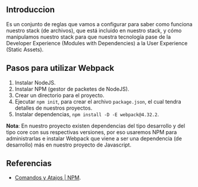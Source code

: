 ## Introduccion

Es un conjunto de reglas que vamos a configurar para saber como funciona nuestro stack (de archivos), que está incluido en nuestro stack, y cómo manipulamos nuestro stack para que nuestra tecnología pase de la Developer Experience (Modules with Dependencies) a la User Experience (Static Assets).

## Pasos para utilizar Webpack

1. Instalar NodeJS.
2. Instalar NPM (gestor de packetes de NodeJS).
3. Crear un directorio para el proyecto.
4. Ejecutar `npm init`, para crear el archivo `package.json`, el cual tendra detalles de nuestros proyectos.
5. Instalar dependencias, `npm install -D -E webpack@4.32.2`.

**Nota**: En nuestro proyecto existen dependencias del tipo desarrollo y del tipo core con sus respectivas versiones, por eso usaremos NPM para administrarlas e instalar Webpack que viene a ser una dependencia (de desarrollo) más en nuestro proyecto de Javascript.

## Referencias

- [Comandos y Atajos | NPM](https://docs.npmjs.com/cli/v6/using-npm/config).
